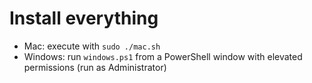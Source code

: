 # Install everything

- Mac: execute with `sudo ./mac.sh`
- Windows: run `windows.ps1` from a PowerShell window with elevated permissions (run as Administrator)
